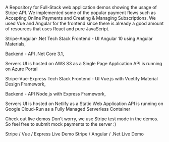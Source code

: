 A Repository for Full-Stack web application demos showing the usage of Stripe API.
We implemented some of the popular payment flows such as Accepting Online Payments and Creating & Managing Subscriptions.
We used Vue and Angular for the frontend since there is already a good amount of resources that uses React and pure JavaScript.

Stripe-Angular-.Net Tech Stack
Frontend - UI
Angular 10 using Angular Materials,

Backend - API
.Net Core 3.1,

Servers
UI is hosted on AWS S3 as a Single Page Application
API is running on Azure Portal

Stripe-Vue-Express Tech Stack
Frontend - UI
Vue.js with Vuetify Material Design Framework,

Backend - API
Node.js with Express Framework,

Servers
UI is hosted on Netlify as a Static Web Application
API is running on Google Cloud-Run as a Fully Managed Serverless Container

Check out live demos
Don't worry, we use Stripe test mode in the demos.
So feel free to submit mock payments to the server :)

Stripe / Vue / Express Live Demo
Stripe / Angular / .Net Live Demo
